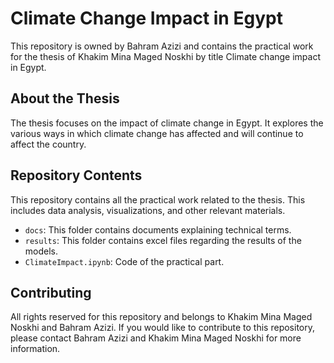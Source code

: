 # Climate Change Impact in Egypt

This repository is owned by Bahram Azizi and contains the practical work for the thesis of Khakim Mina Maged Noskhi by title Climate change impact in Egypt.

## About the Thesis

The thesis focuses on the impact of climate change in Egypt. It explores the various ways in which climate change has affected and will continue to affect the country.

## Repository Contents

This repository contains all the practical work related to the thesis. This includes data analysis, visualizations, and other relevant materials.

- `docs`: This folder contains documents explaining technical terms.
- `results`: This folder contains excel files regarding the results of the models.
- `ClimateImpact.ipynb`: Code of the practical part.

## Contributing

All rights reserved for this repository and belongs to Khakim Mina Maged Noskhi and Bahram Azizi. If you would like to contribute to this repository, please contact Bahram Azizi and Khakim Mina Maged Noskhi for more information.
